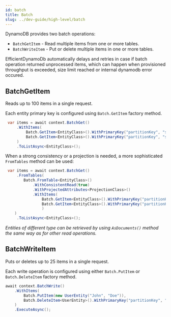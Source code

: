 ```yaml
---
id: batch
title: Batch
slug: ../dev-guide/high-level/batch
---
```


DynamoDB provides two batch operations:

* `BatchGetItem` - Read multiple items from one or more tables.
* `BatchWriteItem` -  Put or delete multiple items in one or more tables.

EfficientDynamoDb automatically delays and retries in case if batch operation returned unprocessed items, 
which can happen when provisioned throughput is exceeded, size limit reached or internal dynamodb error occured.

## BatchGetItem

Reads up to 100 items in a single request.

Each entity primary key is configured using `Batch.GetItem` factory method.

```csharp
 var items = await context.BatchGet()
     .WithItems(
         Batch.GetItem<EntityClass>().WithPrimaryKey("partitionKey", "sortKey_1"),
         Batch.GetItem<EntityClass>().WithPrimaryKey("partitionKey", "sortKey_2")
     )
     .ToListAsync<EntityClass>();
```

When a strong consistency or a projection is needed, a more sophisticated `FromTables` method can be used:

```csharp
 var items = await context.BatchGet()
     .FromTables(
        Batch.FromTable<EntityClass>()
            .WithConsistentRead(true)
            .WithProjectedAttributes<ProjectionClass>()
            .WithItems(
                Batch.GetItem<EntityClass>().WithPrimaryKey("partitionKey", "sortKey_1"),
                Batch.GetItem<EntityClass>().WithPrimaryKey("partitionKey", "sortKey_2")
                )
    )
     .ToListAsync<EntityClass>();
```

*Entities of different type can be retrieved by using `AsDocuments()` method the same way as for other read operations.*

## BatchWriteItem

Puts or deletes up to 25 items in a single request.

Each write operation is configured using either `Batch.PutItem` or `Batch.DeleteItem` factory method.

```csharp
await context.BatchWrite()
    .WithItems(
        Batch.PutItem(new UserEntity("John", "Doe")),
        Batch.DeleteItem<UserEntity>().WithPrimaryKey("partitionKey", "sortKey")
    )
    .ExecuteAsync();
```